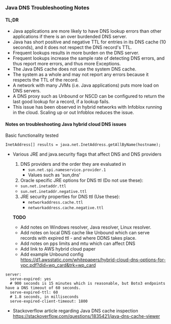 ### Java DNS Troubleshooting Notes
#### TL;DR
* Java applications are more likely to have DNS lookup errors than other applications if there is an over burdended DNS server.
* Java has short positive and negative TTL for entries in its DNS cache (10 seconds), and it does not respect the DNS record's TTL.
* Frequent lookups results in more burden on the DNS server.
* Frequent lookups increase the sample rate of detecting DNS errors, and thus report more errors, and thus more Exceptions.
* The Java DNS cache does not use the system DNS cache.
* The system as a whole and may not report any errors because it respects the TTL of the record.
* A network with many JVMs (i.e. Java applications) puts more load on DNS servers.
* A DNS proxy such as Unbound or NSCD can be configured to return the last good lookup for a record, if a lookup fails.
* This issue has been observed in hybrid networks with Infoblox running in the cloud. Scaling up or out Infoblox reduces the issue.

#### Notes on troubleshooting Java hybrid cloud DNS issues

Basic functionality tested
```
InetAddress[] results = java.net.InetAddress.getAllByName(hostname);
```

* Various JRE and java.security flags that affect DNS and DNS providers
  1. DNS providers and the order they are evaluated in
    	* `sun.net.spi.nameservice.provider.1`
    	* Values such as 'sun,dns'
  2. Oracle specific JRE options for DNS ttl (Do not use these):
	* `sun.net.inetaddr.ttl`
	* `sun.net.inetaddr.negative.ttl`
  3. JRE security properties for DNS ttl (Use these):
    	* `networkaddress.cache.ttl`
    	* `networkaddress.cache.negative.ttl`
    
  **TODO**
  * Add notes on Windows resolver, Java resolver, Linux resolver.
  * Add notes on local DNS cache like Unbound which can serve records with expired ttl - and where DDNS takes place.
  * Add notes on pps limits and mtu which can affect DNS
  * Add link to AWS hybrid cloud paper
  * Add example Unbound config https://d1.awsstatic.com/whitepapers/hybrid-cloud-dns-options-for-vpc.pdf?did=wp_card&trk=wp_card
```
server:
  serve-expired: yes
  # 900 seconds is 15 minutes which is reasonable, but Boto3 endpoints have a DNS timeout of 60 seconds.
  serve-expired-ttl: 60            
  # 1.8 seconds, in milliseconds
  serve-expired-client-timeout: 1800  
```
  * Stackoverflow article regarding Java DNS cache inspection https://stackoverflow.com/questions/1835421/java-dns-cache-viewer
  
